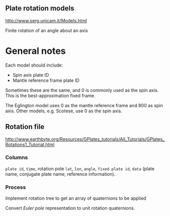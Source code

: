 
## Plate rotation models

http://www.serg.unicam.it/Models.html

Finite rotation of an angle about an axis

# General notes

Each model should include:

- Spin axis plate ID
- Mantle reference frame plate ID

Sometimes these are the same, and 0 is commonly used as the spin axis.
This is the best-approximation fixed frame.

The Eglington model uses 0 as the mantle reference frame and 800 as spin axis.
Other models, e.g. Scotese, use 0 as the spin axis.

## Rotation file

http://www.earthbyte.org/Resources/GPlates_tutorials/All_Tutorials/GPlates_Rotations1_Tutorial.html

### Columns

`plate id`, `time`, rotation pole `lat`, `lon`, `angle`, `fixed plate id`,
`data` (plate name, conjugate plate name, reference information).

### Process

Implement rotation tree to get an array of quaternions to be applied

Convert *Euler pole* representation to unit rotation quaternions.
